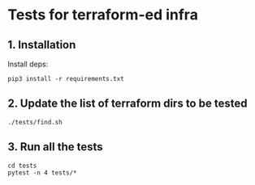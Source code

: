 # Tests for terraform-ed infra

## 1. Installation

Install deps:

    pip3 install -r requirements.txt

## 2. Update the list of terraform dirs to be tested

    ./tests/find.sh

## 3. Run all the tests

    cd tests
    pytest -n 4 tests/*
